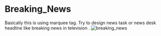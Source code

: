 # Breaking_News
Basically this is using marquee tag. Try to design news task or news desk headline like breaking news in television . 
![breaking_news](https://github.com/Morium-Nasa/Breaking_News/assets/76652494/1a6fbb76-89bd-4811-aeeb-19e86d44fcec)
